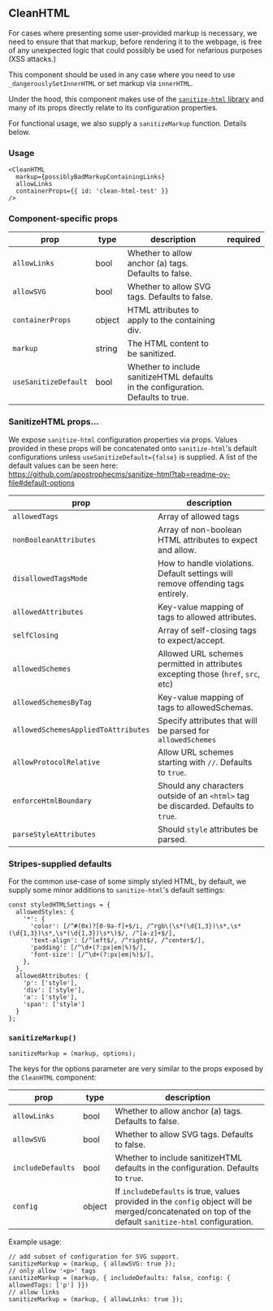 ## CleanHTML

For cases where presenting some user-provided markup is necessary, we need to ensure that that markup, before rendering it to the webpage, is free of any unexpected logic that could possibly be used for nefarious purposes (XSS attacks.)

This component should be used in any case where you need to use  `_dangerouslySetInnerHTML` or set markup via `innerHTML`.

Under the hood, this component makes use of the [`sanitize-html` library](https://github.com/apostrophecms/sanitize-html) and many of its props directly relate to its configuration properties.

For functional usage, we also supply a `sanitizeMarkup` function. Details below.

### Usage

```
<CleanHTML
  markup={possiblyBadMarkupContainingLinks}
  allowLinks
  containerProps={{ id: 'clean-html-test' }}
/>
```

### Component-specific props

prop | type | description | required
-- | -- | -- | --
`allowLinks` | bool | Whether to allow anchor (a) tags. Defaults to false. |
`allowSVG` | bool | Whether to allow SVG tags. Defaults to false. |
`containerProps` | object | HTML attributes to apply to the containing div. |
`markup` | string | The HTML content to be sanitized. |
`useSanitizeDefault` | bool | Whether to include sanitizeHTML defaults in the configuration. Defaults to true. |


### SanitizeHTML props...

We expose `sanitize-html` configuration properties via props. Values provided in these props will be concatenated onto `sanitize-html`'s default configurations unless `useSanitizeDefault={false}` is supplied. A list of the default values can be seen here: https://github.com/apostrophecms/sanitize-html?tab=readme-ov-file#default-options

prop | description
-- | --
`allowedTags` | Array of allowed tags
`nonBooleanAttributes` | Array of non-boolean HTML attributes to expect and allow.
`disallowedTagsMode` | How to handle violations. Default settings will remove offending tags entirely.
`allowedAttributes` |  Key-value mapping of tags to allowed attributes.
`selfClosing` | Array of self-closing tags to expect/accept.
`allowedSchemes` | Allowed URL schemes permitted in attributes excepting those (`href`, `src`, etc)
`allowedSchemesByTag` | Key-value mapping of tags to allowedSchemas.
`allowedSchemesAppliedToAttributes` | Specify attributes that will be parsed for `allowedSchemes`
`allowProtocolRelative` | Allow URL schemes starting with `//`. Defaults to `true`.
`enforceHtmlBoundary` | Should any characters outside of an `<html>` tag be discarded. Defaults to `true`.
`parseStyleAttributes` | Should `style` attributes be parsed.

### Stripes-supplied defaults

For the common use-case of some simply styled HTML, by default, we supply some minor additions to `sanitize-html`'s default settings:

```
const styledHTMLSettings = {
  allowedStyles: {
    '*': {
      'color': [/^#(0x)?[0-9a-f]+$/i, /^rgb\(\s*(\d{1,3})\s*,\s*(\d{1,3})\s*,\s*(\d{1,3})\s*\)$/, /^[a-z]+$/],
      'text-align': [/^left$/, /^right$/, /^center$/],
      'padding': [/^\d+(?:px|em|%)$/],
      'font-size': [/^\d+(?:px|em|%)$/],
    },
  },
  allowedAttributes: {
    'p': ['style'],
    'div': ['style'],
    'a': ['style'],
    'span': ['style']
  }
};
```

### `sanitizeMarkup()`

```
sanitizeMarkup = (markup, options);
```

The keys for the options parameter are very similar to the props exposed by the `CleanHTML` component:

prop | type | description
-- | -- | --
`allowLinks` | bool | Whether to allow anchor (a) tags. Defaults to false. |
`allowSVG` | bool | Whether to allow SVG tags. Defaults to false. |
`includeDefaults` | bool | Whether to include sanitizeHTML defaults in the configuration. Defaults to `true`.
`config` | object | If `includeDefaults` is true, values provided in the `config` object will be merged/concatenated on top of the default `sanitize-html` configuration.



Example usage:
```
// add subset of configuration for SVG support.
sanitizeMarkup = (markup, { allowSVG: true });
// only allow '<p>' tags
sanitizeMarkup = (markup, { includeDefaults: false, config: { allowedTags: ['p'] }})
// allow links
sanitizeMarkup = (markup, { allowLinks: true });
```
